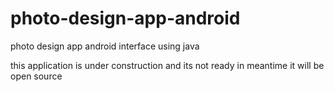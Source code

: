 # photo-design-app-android
photo design app android interface using java

this application is under construction and its not ready 
in meantime it will be open source
